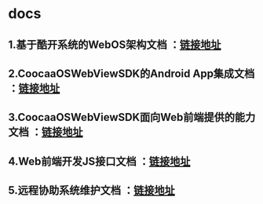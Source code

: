 # docs

## 1.基于酷开系统的WebOS架构文档 ：[链接地址](https://github.com/fanyanbo/docs/blob/master/%E5%9F%BA%E4%BA%8E%E9%85%B7%E5%BC%80%E7%B3%BB%E7%BB%9F%E7%9A%84WebOS.md)

## 2.CoocaaOSWebViewSDK的Android App集成文档 ：[链接地址](https://github.com/fanyanbo/docs/blob/master/CoocaaOSWebViewSDK%E9%9B%86%E6%88%90%E6%96%87%E6%A1%A3.md)

## 3.CoocaaOSWebViewSDK面向Web前端提供的能力文档 ：[链接地址](https://github.com/fanyanbo/docs/blob/master/CoocaaOSWebViewSDK%E9%9D%A2%E5%90%91Web%E5%89%8D%E7%AB%AF%E6%8F%90%E4%BE%9B%E7%9A%84%E8%83%BD%E5%8A%9B.md)

## 4.Web前端开发JS接口文档 ：[链接地址](https://github.com/fanyanbo/docs/blob/master/Web%E5%89%8D%E7%AB%AF%E5%BC%80%E5%8F%91JS%E6%8E%A5%E5%8F%A3%E6%96%87%E6%A1%A3.md)

## 5.远程协助系统维护文档 ：[链接地址](https://github.com/xavier0509/webDocument/blob/master/%E8%BF%9C%E7%A8%8B%E5%8D%8F%E5%8A%A9%E5%B8%B8%E8%A7%81%E9%97%AE%E9%A2%98%E6%8E%92%E6%9F%A5.md)

